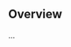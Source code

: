 <!-- Note: Please must use one of our issue templates to file an issue! 🛑 -->
<!-- 👉 https://github.com/JoshuaKGoldberg/arktest/issues/new/choose 👈 -->
<!-- **Issues that should have been filed with a template will be closed without action, and we will ask you to use a template.** -->

<!-- This blank issue template is only for issues that don't fit any of the templates. -->

## Overview

...
